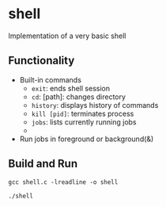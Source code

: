 # shell
Implementation of a very basic shell

## Functionality

- Built-in commands
    - `exit`: ends shell session
    - `cd`: [path]: changes directory
    - `history`: displays history of commands
    - `kill [pid]`: terminates process
    - `jobs`: lists currently running jobs
    - 
-  Run jobs in foreground or background(&)


## Build and Run

`gcc shell.c -lreadline -o shell`

`./shell`
